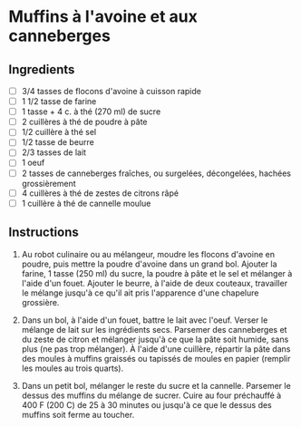 # Muffins à l'avoine et aux canneberges

## Ingredients

- [ ] 3/4 tasses de flocons d'avoine à cuisson rapide
- [ ] 1 1/2 tasse de farine
- [ ] 1 tasse + 4 c. à thé (270 ml) de sucre
- [ ] 2 cuillères à thé de poudre à pâte
- [ ] 1/2 cuillère à thé sel
- [ ] 1/2 tasse de beurre
- [ ] 2/3 tasses de lait
- [ ] 1 oeuf
- [ ] 2 tasses de canneberges fraîches, ou surgelées, décongelées, hachées grossièrement
- [ ] 4 cuillères à thé de zestes de citrons râpé
- [ ] 1 cuillère à thé de cannelle moulue

## Instructions

1. Au robot culinaire ou au mélangeur, moudre les flocons d'avoine en poudre, puis mettre la poudre d'avoine dans un grand bol. 
   Ajouter la farine, 1 tasse (250 ml) du sucre, la poudre à pâte et le sel et mélanger à l'aide d'un fouet. 
   Ajouter le beurre, à l'aide de deux couteaux, travailler le mélange jusqu'à ce qu'il ait pris l'apparence d'une chapelure grossière.

2. Dans un bol, à l'aide d'un fouet, battre le lait avec l'oeuf. Verser le mélange de lait sur les ingrédients secs. 
   Parsemer des canneberges et du zeste de citron et mélanger jusqu'à ce que la pâte soit humide, sans plus (ne pas trop mélanger). 
   À l'aide d'une cuillère, répartir la pâte dans des moules à muffins graissés ou tapissés de moules en papier (remplir les moules au trois quarts).

3. Dans un petit bol, mélanger le reste du sucre et la cannelle. Parsemer le dessus des muffins du mélange de sucrer. 
   Cuire au four préchauffé à 400 F (200 C) de 25 à 30 minutes ou jusqu'à ce que le dessus des muffins soit ferme au toucher.
